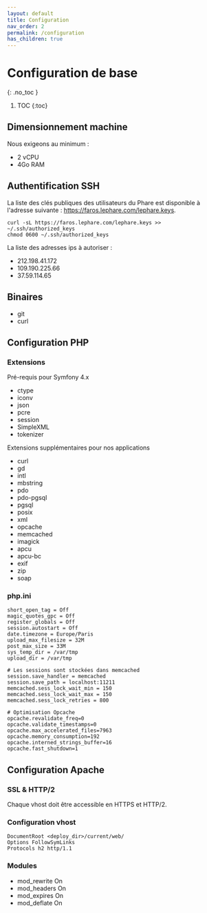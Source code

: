 ```yaml
---
layout: default
title: Configuration
nav_order: 2
permalink: /configuration
has_children: true
---
```


# Configuration de base
{: .no_toc }

1. TOC
{:toc}

## Dimensionnement machine

Nous exigeons au minimum : 
 * 2 vCPU 
 * 4Go RAM 

## Authentification SSH 

La liste des clés publiques des utilisateurs du Phare est disponible à l'adresse suivante : https://faros.lephare.com/lephare.keys.

	curl -sL https://faros.lephare.com/lephare.keys >> ~/.ssh/authorized_keys
	chmod 0600 ~/.ssh/authorized_keys

La liste des adresses ips à autoriser : 
 * 212.198.41.172
 * 109.190.225.66
 * 37.59.114.65

## Binaires 

 - git
 - curl

## Configuration PHP

### Extensions

Pré-requis pour Symfony 4.x

 * ctype
 * iconv
 * json
 * pcre
 * session
 * SimpleXML
 * tokenizer

Extensions supplémentaires pour nos applications

 * curl
 * gd
 * intl
 * mbstring
 * pdo
 * pdo-pgsql
 * pgsql
 * posix
 * xml
 * opcache
 * memcached
 * imagick
 * apcu
 * apcu-bc
 * exif
 * zip
 * soap

### php.ini

	short_open_tag = Off
	magic_quotes_gpc = Off
	register_globals = Off
	session.autostart = Off
	date.timezone = Europe/Paris
	upload_max_filesize = 32M
	post_max_size = 33M
	sys_temp_dir = /var/tmp
	upload_dir = /var/tmp

	# Les sessions sont stockées dans memcached
	session.save_handler = memcached
	session.save_path = localhost:11211
	memcached.sess_lock_wait_min = 150
	memcached.sess_lock_wait_max = 150
	memcached.sess_lock_retries = 800

	# Optimisation Opcache
	opcache.revalidate_freq=0
	opcache.validate_timestamps=0
	opcache.max_accelerated_files=7963
	opcache.memory_consumption=192
	opcache.interned_strings_buffer=16
	opcache.fast_shutdown=1

## Configuration Apache

### SSL & HTTP/2

Chaque vhost doit être accessible en HTTPS et HTTP/2.

### Configuration vhost

	DocumentRoot <deploy_dir>/current/web/
	Options FollowSymLinks
	Protocols h2 http/1.1

### Modules

   * mod_rewrite On
   * mod_headers On
   * mod_expires On
   * mod_deflate On
